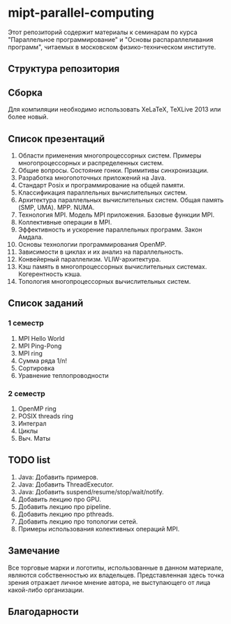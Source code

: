 mipt-parallel-computing
=======================

Этот репозиторий содержит материалы к семинарам по курса "Параллельное
программирование" и "Основы распараллеливания программ", читаемых в московском
физико-техническом институте.

## Структура репозитория

## Сборка

Для компиляции необходимо использовать XeLaTeX, TeXLive 2013 или более новый.

## Список презентаций

1. Области применения многопроцессорных систем. Примеры многопроцессорных и распределенных систем.
2. Общие вопросы. Состояние гонки. Примитивы синхронизации.
3. Разработка многопоточных приложений на Java.
4. Стандарт Posix и программирование на общей памяти.
2. Классификация параллельных вычислительных систем.
3. Архитектура параллельных вычислительных систем. Общая память (SMP, UMA). MPP. NUMA.
1. Технология MPI. Модель MPI приложения. Базовые функции MPI.
3. Коллективные операции в MPI.
4. Эффективность и ускорение параллельных программ. Закон Амдала.
3. Основы технологии программирования OpenMP.
4. Зависимости в циклах и их анализ на параллельность.
1. Конвейерный параллелизм. VLIW-архитектура.
5. Кэш память в многопроцессорных вычислительных системах. Когерентность кэша.
6. Топология многопроцессорных вычислительных систем.

## Список заданий

### 1 семестр

1. MPI Hello World
2. MPI Ping-Pong
3. MPI ring
4. Сумма ряда 1/n!
5. Сортировка
6. Уравнение теплопроводности

### 2 семестр

1. OpenMP ring
2. POSIX threads ring
3. Интеграл
4. Циклы
5. Выч. Маты

## TODO list

1. Java: Добавить примеров.
2. Java: Добавить ThreadExecutor.
2. Java: Добавить suspend/resume/stop/wait/notify.
3. Добавить лекцию про GPU.
4. Добавить лекцию про pipeline.
5. Добавить лекцию про pthreads.
6. Добавить лекцию про топологии сетей.
7. Примеры использования колективных операций MPI.

## Замечание

Все торговые марки и логотипы, использованные в данном материале, являются собственностью
их владельцев. Представленная здесь точка зрения отражает личное мнение автора,
не выступающего от лица какой-либо организации.

## Благодарности

